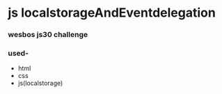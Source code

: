 # js localstorageAndEventdelegation

### wesbos js30 challenge

### used-
- html
- css
- js(localstorage)